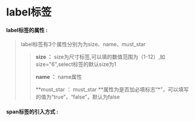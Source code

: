 # label**标签**

#### label**标签的属性 :**

> label标签有3个属性分别为为size、name、must\_star
>
> > **size ：** size为尺寸标签,可以填的数值范围为（1-12）,如size="6",select标签的默认size为1
> >
> > **name ：** name属性
> >
> > **must\_star ： must\_star **属性为是否加必填标志“\*”，可以填写的值为“true”，“false”，默认为false

#### span标签的引入方式 :




